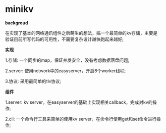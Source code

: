 # minikv

**backgroud**

在实现了基本的网络通讯组件之后萌生的想法，搞一个最简单的kv存储，主要是验证目前所写代码的可用性，不需要复杂设计越快跑起来越好;

**实现**

1.存储: 一个同步的map，保证并发安全，没有考虑数据落盘问题;

2.server: 使用network中的easyserver，开启8个worker线程;

3.协议: 采用最简单的tlv协议;

**组件**

1.server: kv server，在easyserver的基础上实现相关callback，完成对kv的操作;

2.cli: 一个命令行工具来简单的使用kv server，在命令行使用get和set命令进行操作;